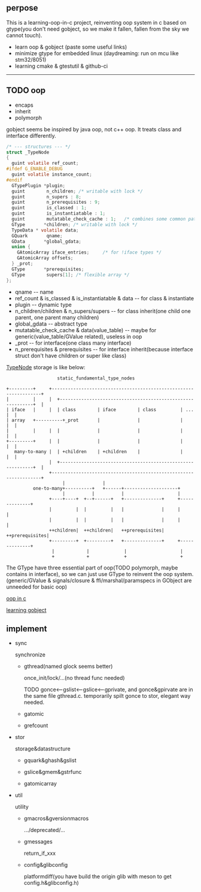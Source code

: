 
## perpose

This is a learning-oop-in-c project, reinventing oop system in c based on gtype(you don't need gobject, so we make it fallen, fallen from the sky we cannot touch).

- learn oop & gobject (paste some useful links)
- minimize gtype for embedded linux (daydreaming: run on mcu like stm32/8051) 
- learning cmake & gtestutil & github-ci

---

## TODO oop
- encaps
- inherit
- polymorph

gobject seems be inspired by java oop, not c++ oop. It treats class and interface differently. 

``` c
/* --- structures --- */
struct _TypeNode
{
  guint volatile ref_count;
#ifdef G_ENABLE_DEBUG
  guint volatile instance_count;
#endif
  GTypePlugin *plugin;
  guint        n_children; /* writable with lock */
  guint        n_supers : 8;
  guint        n_prerequisites : 9;
  guint        is_classed : 1;
  guint        is_instantiatable : 1;
  guint        mutatable_check_cache : 1;	/* combines some common path checks */
  GType       *children; /* writable with lock */
  TypeData * volatile data;
  GQuark       qname;
  GData       *global_gdata;
  union {
    GAtomicArray iface_entries;		/* for !iface types */
    GAtomicArray offsets;
  } _prot;
  GType       *prerequisites;
  GType        supers[1]; /* flexible array */
};
```
- qname -- name
- ref_count & is_classed & is_instantiatable & data -- for class & instantiate
- plugin -- dynamic type
- n_children/children & n_supers/supers -- for class inherit(one child one parent, one parent many children)
- global_gdata -- abstract type
- mutatable_check_cache & data(value_table) -- maybe for generic(value_table/GValue related), useless in oop
- _prot -- for interface(one class many interface)
- n_prerequisites & prerequisites -- for interface inherit(because interface struct don't have children or super like class)

[TypeNode](https://brionas.github.io/2014/06/14/GType-2/) storage is like below:

```asciiflow
                   static_fundamental_type_nodes

+---------+     +------------------------------------------------------------------+
|         |     |  +------------------------------------------------------------+  |
| iface   |     |  | class        | iface        | class         | ...          |  |
| array   +----------+_prot       |              |               |              |  |
|         |     |  |              |              |               |              |  |
+---------+     |  |              |              |               |              |  |
   many-to-many |  | +children    | +children    |               |              |  |
                |  +------------------------------------------------------------+  |
                +------------------------------------------------------------------+
                     |              |
          one-to-many+----------+   +------+--------------------+
                     |          |          |                    |
                +----+----+  +--+------+   +--------------+     +--------------+
                |         |  |         |   |              |     |              |
                |         |  |         |   |              |     |              |
                ++children|  ++children|   ++prerequisites|     ++prerequisites|
                +---------+  +---------+   +--------------+     +--------------+
                 |            |             |                    |
                 +            +             +                    +
```

The GType have three essential part of oop(TODO polymorph, maybe contains in interface), so we can just use GType to reinvent the oop system.
(generic/GValue & signals/closure & ffi/marshal/paramspecs in GObject are unneeded for basic oop)

[oop in c](https://www.gonwan.com/2011/03/13/oo-impelementation-in-c/)

[learning gobject](http://www.wl-chuang.com/blog/categories/gobject)

## implement

- sync

  synchronize

  - gthread(named glock seems better)

    once_init/lock/...(no thread func needed)

    TODO gonce<--gslist<--gslice<--gprivate, and gonce&gpirvate are in the same file gthread.c. temporarily spilt gonce to stor, elegant way needed.
  
  - gatomic

  - grefcount

- stor

  storage&datastructure

  - gquark&ghash&gslist

  - gslice&gmem&gstrfunc

  - gatomicarray

- util

  utility

  - gmacros&gversionmacros

    .../deprecated/...
  
  - gmessages

    return_if_xxx
  
  - config&glibconfig

    platformdiff(you have build the origin glib with meson to get config.h&glibconfig.h)
